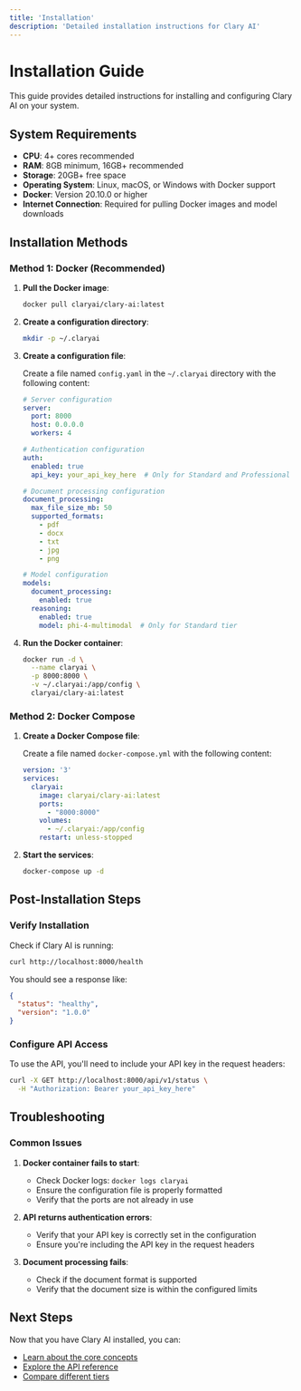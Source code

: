 ```yaml
---
title: 'Installation'
description: 'Detailed installation instructions for Clary AI'
---
```


# Installation Guide

This guide provides detailed instructions for installing and configuring Clary AI on your system.

## System Requirements

- **CPU**: 4+ cores recommended
- **RAM**: 8GB minimum, 16GB+ recommended
- **Storage**: 20GB+ free space
- **Operating System**: Linux, macOS, or Windows with Docker support
- **Docker**: Version 20.10.0 or higher
- **Internet Connection**: Required for pulling Docker images and model downloads

## Installation Methods

### Method 1: Docker (Recommended)

1. **Pull the Docker image**:

   ```bash
   docker pull claryai/clary-ai:latest
   ```

2. **Create a configuration directory**:

   ```bash
   mkdir -p ~/.claryai
   ```

3. **Create a configuration file**:

   Create a file named `config.yaml` in the `~/.claryai` directory with the following content:

   ```yaml
   # Server configuration
   server:
     port: 8000
     host: 0.0.0.0
     workers: 4

   # Authentication configuration
   auth:
     enabled: true
     api_key: your_api_key_here  # Only for Standard and Professional tiers

   # Document processing configuration
   document_processing:
     max_file_size_mb: 50
     supported_formats:
       - pdf
       - docx
       - txt
       - jpg
       - png

   # Model configuration
   models:
     document_processing:
       enabled: true
     reasoning:
       enabled: true
       model: phi-4-multimodal  # Only for Standard tier
   ```

4. **Run the Docker container**:

   ```bash
   docker run -d \
     --name claryai \
     -p 8000:8000 \
     -v ~/.claryai:/app/config \
     claryai/clary-ai:latest
   ```

### Method 2: Docker Compose

1. **Create a Docker Compose file**:

   Create a file named `docker-compose.yml` with the following content:

   ```yaml
   version: '3'
   services:
     claryai:
       image: claryai/clary-ai:latest
       ports:
         - "8000:8000"
       volumes:
         - ~/.claryai:/app/config
       restart: unless-stopped
   ```

2. **Start the services**:

   ```bash
   docker-compose up -d
   ```

## Post-Installation Steps

### Verify Installation

Check if Clary AI is running:

```bash
curl http://localhost:8000/health
```

You should see a response like:

```json
{
  "status": "healthy",
  "version": "1.0.0"
}
```

### Configure API Access

To use the API, you'll need to include your API key in the request headers:

```bash
curl -X GET http://localhost:8000/api/v1/status \
  -H "Authorization: Bearer your_api_key_here"
```

## Troubleshooting

### Common Issues

1. **Docker container fails to start**:
   - Check Docker logs: `docker logs claryai`
   - Ensure the configuration file is properly formatted
   - Verify that the ports are not already in use

2. **API returns authentication errors**:
   - Verify that your API key is correctly set in the configuration
   - Ensure you're including the API key in the request headers

3. **Document processing fails**:
   - Check if the document format is supported
   - Verify that the document size is within the configured limits

## Next Steps

Now that you have Clary AI installed, you can:

- [Learn about the core concepts](/concepts/document-processing/index)
- [Explore the API reference](/api-reference/overview)
- [Compare different tiers](/tiers/overview)
